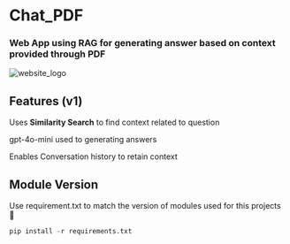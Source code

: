 # Chat_PDF

### Web App using RAG for generating answer based on context provided through PDF

![website_logo](https://github.com/user-attachments/assets/7e59e7b6-588e-4546-82b3-5f274395798c)

## Features (v1)

Uses **Similarity Search** to find context related to question

gpt-4o-mini used to generating answers

Enables Conversation history to retain context  

## Module Version

Use requirement.txt to match the version of modules used for this projects 📄

```python
pip install -r requirements.txt

